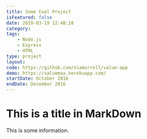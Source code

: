 ```yaml
---
title: Some Cool Project
isFeatured: false
date: 2019-03-19 12:48:18
category:
tags:
    - Node.js
    - Express
    - HTML
type: project
layout:
code: https://github.com/niamurrell/value-app
demo: https://valuemax.herokuapp.com/
startDate: October 2016
endDate: December 2016
---
```


# This is a title in MarkDown

This is some information.
